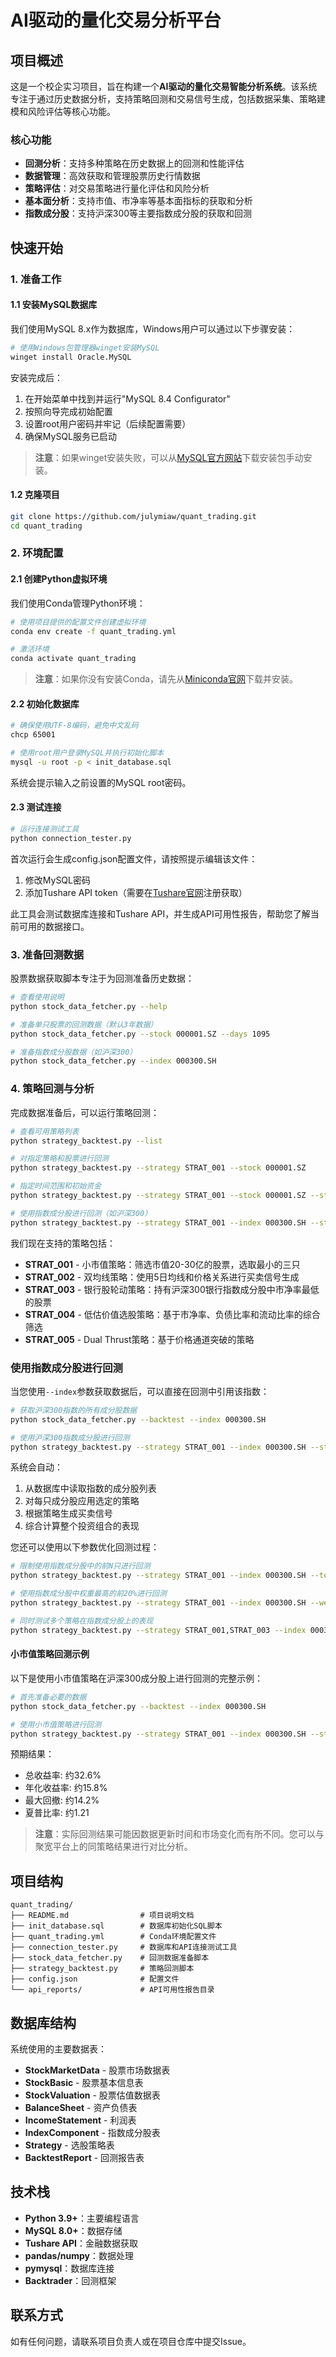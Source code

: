 # AI驱动的量化交易分析平台

## 项目概述

这是一个校企实习项目，旨在构建一个**AI驱动的量化交易智能分析系统**。该系统专注于通过历史数据分析，支持策略回测和交易信号生成，包括数据采集、策略建模和风险评估等核心功能。

### 核心功能

- **回测分析**：支持多种策略在历史数据上的回测和性能评估
- **数据管理**：高效获取和管理股票历史行情数据
- **策略评估**：对交易策略进行量化评估和风险分析
- **基本面分析**：支持市值、市净率等基本面指标的获取和分析
- **指数成分股**：支持沪深300等主要指数成分股的获取和回测

## 快速开始

### 1. 准备工作

#### 1.1 安装MySQL数据库

我们使用MySQL 8.x作为数据库，Windows用户可以通过以下步骤安装：

```bash
# 使用Windows包管理器winget安装MySQL
winget install Oracle.MySQL
```

安装完成后：

1. 在开始菜单中找到并运行"MySQL 8.4 Configurator"
2. 按照向导完成初始配置
3. 设置root用户密码并牢记（后续配置需要）
4. 确保MySQL服务已启动

> **注意**：如果winget安装失败，可以从[MySQL官方网站](https://dev.mysql.com/downloads/mysql/)下载安装包手动安装。

#### 1.2 克隆项目

```bash
git clone https://github.com/julymiaw/quant_trading.git
cd quant_trading
```

### 2. 环境配置

#### 2.1 创建Python虚拟环境

我们使用Conda管理Python环境：

```bash
# 使用项目提供的配置文件创建虚拟环境
conda env create -f quant_trading.yml

# 激活环境
conda activate quant_trading
```

> **注意**：如果你没有安装Conda，请先从[Miniconda官网](https://docs.conda.io/en/latest/miniconda.html)下载并安装。

#### 2.2 初始化数据库

```bash
# 确保使用UTF-8编码，避免中文乱码
chcp 65001

# 使用root用户登录MySQL并执行初始化脚本
mysql -u root -p < init_database.sql
```

系统会提示输入之前设置的MySQL root密码。

#### 2.3 测试连接

```bash
# 运行连接测试工具
python connection_tester.py
```

首次运行会生成config.json配置文件，请按照提示编辑该文件：

1. 修改MySQL密码
2. 添加Tushare API token（需要在[Tushare官网](https://tushare.pro/register)注册获取）

此工具会测试数据库连接和Tushare API，并生成API可用性报告，帮助您了解当前可用的数据接口。

### 3. 准备回测数据

股票数据获取脚本专注于为回测准备历史数据：

```bash
# 查看使用说明
python stock_data_fetcher.py --help

# 准备单只股票的回测数据（默认3年数据）
python stock_data_fetcher.py --stock 000001.SZ --days 1095

# 准备指数成分股数据（如沪深300）
python stock_data_fetcher.py --index 000300.SH
```

### 4. 策略回测与分析

完成数据准备后，可以运行策略回测：

```bash
# 查看可用策略列表
python strategy_backtest.py --list

# 对指定策略和股票进行回测
python strategy_backtest.py --strategy STRAT_001 --stock 000001.SZ

# 指定时间范围和初始资金
python strategy_backtest.py --strategy STRAT_001 --stock 000001.SZ --start 2023-01-01 --end 2025-01-01 --cash 200000

# 使用指数成分股进行回测（如沪深300）
python strategy_backtest.py --strategy STRAT_001 --index 000300.SH --start 2023-01-01 --end 2025-01-01
```

我们现在支持的策略包括：

- **STRAT_001** - 小市值策略：筛选市值20-30亿的股票，选取最小的三只
- **STRAT_002** - 双均线策略：使用5日均线和价格关系进行买卖信号生成
- **STRAT_003** - 银行股轮动策略：持有沪深300银行指数成分股中市净率最低的股票
- **STRAT_004** - 低估价值选股策略：基于市净率、负债比率和流动比率的综合筛选
- **STRAT_005** - Dual Thrust策略：基于价格通道突破的策略

### 使用指数成分股进行回测

当您使用`--index`参数获取数据后，可以直接在回测中引用该指数：

```bash
# 获取沪深300指数的所有成分股数据
python stock_data_fetcher.py --backtest --index 000300.SH

# 使用沪深300指数成分股进行回测
python strategy_backtest.py --strategy STRAT_001 --index 000300.SH --start 2023-01-01 --end 2025-01-01 --cash 1000000
```

系统会自动：

1. 从数据库中读取指数的成分股列表
2. 对每只成分股应用选定的策略
3. 根据策略生成买卖信号
4. 综合计算整个投资组合的表现

您还可以使用以下参数优化回测过程：

```bash
# 限制使用指数成分股中的前N只进行回测
python strategy_backtest.py --strategy STRAT_001 --index 000300.SH --top 50 --start 2023-01-01 --end 2025-01-01

# 使用指数成分股中权重最高的前20%进行回测
python strategy_backtest.py --strategy STRAT_001 --index 000300.SH --weight-percent 20 --start 2023-01-01 --end 2025-01-01

# 同时测试多个策略在指数成分股上的表现
python strategy_backtest.py --strategy STRAT_001,STRAT_003 --index 000300.SH --start 2023-01-01 --end 2025-01-01
```

#### 小市值策略回测示例

以下是使用小市值策略在沪深300成分股上进行回测的完整示例：

```bash
# 首先准备必要的数据
python stock_data_fetcher.py --backtest --index 000300.SH

# 使用小市值策略进行回测
python strategy_backtest.py --strategy STRAT_001 --index 000300.SH --start 2023-08-25 --end 2025-08-24 --cash 1000000
```

预期结果：
- 总收益率: 约32.6%
- 年化收益率: 约15.8%
- 最大回撤: 约14.2%
- 夏普比率: 约1.21

> **注意**：实际回测结果可能因数据更新时间和市场变化而有所不同。您可以与聚宽平台上的同策略结果进行对比分析。

## 项目结构

```plaintext
quant_trading/
├── README.md                # 项目说明文档
├── init_database.sql        # 数据库初始化SQL脚本
├── quant_trading.yml        # Conda环境配置文件
├── connection_tester.py     # 数据库和API连接测试工具
├── stock_data_fetcher.py    # 回测数据准备脚本
├── strategy_backtest.py     # 策略回测脚本
├── config.json              # 配置文件
└── api_reports/             # API可用性报告目录
```

## 数据库结构

系统使用的主要数据表：

- **StockMarketData** - 股票市场数据表
- **StockBasic** - 股票基本信息表
- **StockValuation** - 股票估值数据表
- **BalanceSheet** - 资产负债表
- **IncomeStatement** - 利润表
- **IndexComponent** - 指数成分股表
- **Strategy** - 选股策略表
- **BacktestReport** - 回测报告表

## 技术栈

- **Python 3.9+**：主要编程语言
- **MySQL 8.0+**：数据存储
- **Tushare API**：金融数据获取
- **pandas/numpy**：数据处理
- **pymysql**：数据库连接
- **Backtrader**：回测框架

## 联系方式

如有任何问题，请联系项目负责人或在项目仓库中提交Issue。
